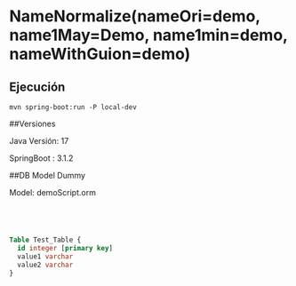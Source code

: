 # NameNormalize(nameOri=demo, name1May=Demo, name1min=demo, nameWithGuion=demo)

## Ejecución
`mvn spring-boot:run -P local-dev`


##Versiones

Java Versión: 17

SpringBoot  : 3.1.2



##DB Model Dummy

Model: demoScript.orm

```sql




Table Test_Table {
  id integer [primary key]
  value1 varchar
  value2 varchar
}



